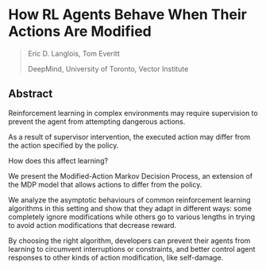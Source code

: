 # How RL Agents Behave When Their Actions Are Modified
> Eric D. Langlois, Tom Everitt
> 
> DeepMind, University of Toronto, Vector Institute

## Abstract
Reinforcement learning in complex environments may require supervision to prevent the agent from attempting dangerous actions. 

As a result of supervisor intervention, the executed action may differ from the action specified by the policy. 

How does this affect learning? 

We present the Modified-Action Markov Decision Process, an extension of the MDP model that allows actions to differ from the policy. 

We analyze the asymptotic behaviours of common reinforcement learning algorithms in this setting and show that they adapt in different ways: some completely ignore modifications while others go to various lengths in trying to avoid action modifications that decrease reward. 

By choosing the right algorithm, developers can prevent their agents from learning to circumvent interruptions or constraints, and better control agent responses to other kinds of action modification, like self-damage.
